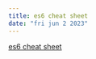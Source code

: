 ```yaml
---
title: es6 cheat sheet
date: "fri jun 2 2023"
---
```

[es6 cheat sheet](https://melanieseltzer.github.io/es6-all-the-things/)

